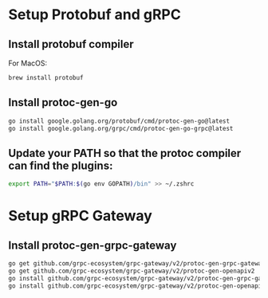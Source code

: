 # Setup Protobuf and gRPC
## Install protobuf compiler
For MacOS:
```bash
brew install protobuf
```
## Install protoc-gen-go
```bash
go install google.golang.org/protobuf/cmd/protoc-gen-go@latest
go install google.golang.org/grpc/cmd/protoc-gen-go-grpc@latest
```

## Update your PATH so that the protoc compiler can find the plugins:
```bash
export PATH="$PATH:$(go env GOPATH)/bin" >> ~/.zshrc
```

# Setup gRPC Gateway
## Install protoc-gen-grpc-gateway
```bash
go get github.com/grpc-ecosystem/grpc-gateway/v2/protoc-gen-grpc-gateway
go get github.com/grpc-ecosystem/grpc-gateway/v2/protoc-gen-openapiv2
go install github.com/grpc-ecosystem/grpc-gateway/v2/protoc-gen-grpc-gateway
go install github.com/grpc-ecosystem/grpc-gateway/v2/protoc-gen-openapiv2
```
